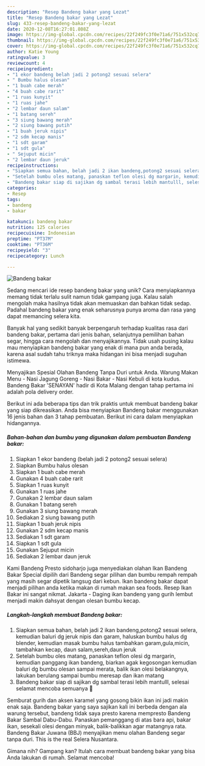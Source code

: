 ```yaml
---
description: "Resep Bandeng bakar yang Lezat"
title: "Resep Bandeng bakar yang Lezat"
slug: 433-resep-bandeng-bakar-yang-lezat
date: 2020-12-08T16:27:01.808Z
image: https://img-global.cpcdn.com/recipes/22f249fc3f0e71a6/751x532cq70/bandeng-bakar-foto-resep-utama.jpg
thumbnail: https://img-global.cpcdn.com/recipes/22f249fc3f0e71a6/751x532cq70/bandeng-bakar-foto-resep-utama.jpg
cover: https://img-global.cpcdn.com/recipes/22f249fc3f0e71a6/751x532cq70/bandeng-bakar-foto-resep-utama.jpg
author: Katie Young
ratingvalue: 3
reviewcount: 4
recipeingredient:
- "1 ekor bandeng belah jadi 2 potong2 sesuai selera"
- " Bumbu halus olesan"
- "1 buah cabe merah"
- "4 buah cabe rarit"
- "1 ruas kunyit"
- "1 ruas jahe"
- "2 lembar daun salam"
- "1 batang sereh"
- "3 siung bawang merah"
- "2 siung bawang putih"
- "1 buah jeruk nipis"
- "2 sdm kecap manis"
- "1 sdt garam"
- "1 sdt gula"
- " Sejuput micin"
- "2 lembar daun jeruk"
recipeinstructions:
- "Siapkan semua bahan, belah jadi 2 ikan bandeng,potong2 sesuai selera, kemudian baluri dg jeruk nipis dan garam, haluskan bumbu halus dg blender, kemudian masak bumbu halus tambahkan garam,gula,micin, tambahkan kecap, daun salam,sereh,daun jeruk"
- "Setelah bumbu oles matang, panaskan teflon olesi dg margarin, kemudian panggang ikan bandeng, biarkan agak kegosongan kemudian baluri dg bumbu olesan sampai merata, balik ikan olesi belakangnya, lakukan berulang sampai bumbu meresap dan ikan matang"
- "Bandeng bakar siap di sajikan dg sambal terasi lebih mantulll, selesai selamat mencoba semuanya 💛"
categories:
- Resep
tags:
- bandeng
- bakar

katakunci: bandeng bakar 
nutrition: 125 calories
recipecuisine: Indonesian
preptime: "PT37M"
cooktime: "PT36M"
recipeyield: "3"
recipecategory: Lunch

---
```



![Bandeng bakar](https://img-global.cpcdn.com/recipes/22f249fc3f0e71a6/751x532cq70/bandeng-bakar-foto-resep-utama.jpg)

Sedang mencari ide resep bandeng bakar yang unik? Cara menyiapkannya memang tidak terlalu sulit namun tidak gampang juga. Kalau salah mengolah maka hasilnya tidak akan memuaskan dan bahkan tidak sedap. Padahal bandeng bakar yang enak seharusnya punya aroma dan rasa yang dapat memancing selera kita.

Banyak hal yang sedikit banyak berpengaruh terhadap kualitas rasa dari bandeng bakar, pertama dari jenis bahan, selanjutnya pemilihan bahan segar, hingga cara mengolah dan menyajikannya. Tidak usah pusing kalau mau menyiapkan bandeng bakar yang enak di mana pun anda berada, karena asal sudah tahu triknya maka hidangan ini bisa menjadi suguhan istimewa.

Menyajikan Spesial Olahan Bandeng Tanpa Duri untuk Anda. Warung Makan Menu - Nasi Jagung Goreng - Nasi Bakar - Nasi Kebuli di kota kudus. Bandeng Bakar &#39;SENAYAN&#39; hadir di Kota Malang dengan tahap pertama ini adalah pola delivery order.


Berikut ini ada beberapa tips dan trik praktis untuk membuat bandeng bakar yang siap dikreasikan. Anda bisa menyiapkan Bandeng bakar menggunakan 16 jenis bahan dan 3 tahap pembuatan. Berikut ini cara dalam menyiapkan hidangannya.

<!--inarticleads1-->

##### Bahan-bahan dan bumbu yang digunakan dalam pembuatan Bandeng bakar:

1. Siapkan 1 ekor bandeng (belah jadi 2 potong2 sesuai selera)
1. Siapkan  Bumbu halus olesan
1. Siapkan 1 buah cabe merah
1. Gunakan 4 buah cabe rarit
1. Siapkan 1 ruas kunyit
1. Gunakan 1 ruas jahe
1. Gunakan 2 lembar daun salam
1. Gunakan 1 batang sereh
1. Gunakan 3 siung bawang merah
1. Sediakan 2 siung bawang putih
1. Siapkan 1 buah jeruk nipis
1. Gunakan 2 sdm kecap manis
1. Sediakan 1 sdt garam
1. Siapkan 1 sdt gula
1. Gunakan  Sejuput micin
1. Sediakan 2 lembar daun jeruk


Kami Bandeng Presto sidoharjo juga menyediakan olahan Ikan Bandeng Bakar Special dipilih dari Bandeng segar pilihan dan bumbu rempah rempah yang masih segar dipetik langsug dari kebun. Ikan bandeng bakar dapat menjadi pilihan anda ketika makan di rumah makan sea foods. Resep Ikan Bakar ini sangat nikmat. Jakarta - Daging ikan bandeng yang gurih lembut menjadi makin dahsyat dengan olesan bumbu kecap. 

<!--inarticleads2-->

##### Langkah-langkah membuat Bandeng bakar:

1. Siapkan semua bahan, belah jadi 2 ikan bandeng,potong2 sesuai selera, kemudian baluri dg jeruk nipis dan garam, haluskan bumbu halus dg blender, kemudian masak bumbu halus tambahkan garam,gula,micin, tambahkan kecap, daun salam,sereh,daun jeruk
1. Setelah bumbu oles matang, panaskan teflon olesi dg margarin, kemudian panggang ikan bandeng, biarkan agak kegosongan kemudian baluri dg bumbu olesan sampai merata, balik ikan olesi belakangnya, lakukan berulang sampai bumbu meresap dan ikan matang
1. Bandeng bakar siap di sajikan dg sambal terasi lebih mantulll, selesai selamat mencoba semuanya 💛


Semburat gurih dan aksen karamel yang gosong bikin ikan ini jadi makin enak saja. Bandeng bakar yang saya sajikan kali ini berbeda dengan ala warung tersebut, bandeng tidak saya presto karena mempresto Bandeng Bakar Sambal Dabu-Dabu. Panaskan pemanggang di atas bara api, bakar ikan, sesekali olesi dengan minyak, balik-balikkan agar matangnya rata. Bandeng Bakar Juwana (BBJ) menyajikan menu olahan Bandeng segar tanpa duri. This is the real Selera Nusantara. 

Gimana nih? Gampang kan? Itulah cara membuat bandeng bakar yang bisa Anda lakukan di rumah. Selamat mencoba!
